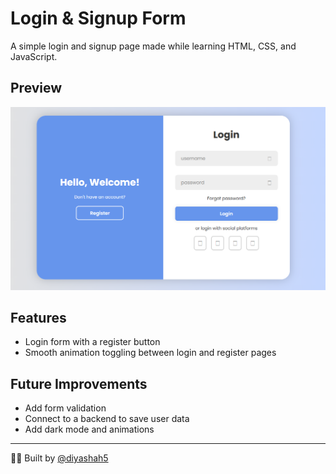 # Login & Signup Form

A simple login and signup page made while learning HTML, CSS, and JavaScript.

## Preview

![Preview](preview.PNG)

## Features
- Login form with a register button
- Smooth animation toggling between login and register pages

## Future Improvements
- Add form validation
- Connect to a backend to save user data
- Add dark mode and animations

---

👩‍💻 Built by [@diyashah5](https://github.com/diyashah5)
